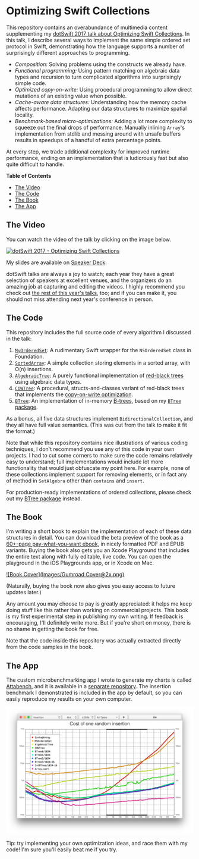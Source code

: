 # Optimizing Swift Collections

This repository contains an overabundance of multimedia content supplementing
my [dotSwift 2017 talk about Optimizing Swift Collections][dotswift]. In this
talk, I describe several ways to implement the same simple ordered set protocol
in Swift, demonstrating how the language supports a number of surprisingly
different approaches to programming.

[dotswift]: http://www.thedotpost.com/2017/01/karoly-lorentey-optimizing-swift-collections

- _Composition:_ Solving problems using the constructs we already have.
- _Functional programming:_ Using pattern matching on algebraic data types and recursion to turn complicated algorithms into surprisingly simple code.
- _Optimized copy-on-write:_ Using procedural programming to allow direct mutations of an existing value when possible.
- _Cache-aware data structures:_ Understanding how the memory cache affects performance. Adapting our data structures to maximize spatial locality. 
- _Benchmark-based micro-optimizations:_ Adding a lot more complexity to squeeze out the final drops of performance. Manually inlining `Array`'s implementation from stdlib and messing around with unsafe buffers results in speedups of a handful of extra percentage points.

At every step, we trade additional complexity for improved runtime performance, ending on an implementation that is ludicrously fast but also quite difficult to handle.

<!-- START doctoc generated TOC please keep comment here to allow auto update -->
<!-- DON'T EDIT THIS SECTION, INSTEAD RE-RUN doctoc TO UPDATE -->
**Table of Contents**

- [The Video](#the-video)
- [The Code](#the-code)
- [The Book](#the-book)
- [The App](#the-app)

<!-- END doctoc generated TOC please keep comment here to allow auto update -->

## The Video

You can watch the video of the talk by clicking on the image below.

[![dotSwift 2017 - Optimizing Swift Collections](https://img.youtube.com/vi/UdZP6JeTCkM/0.jpg)](https://www.youtube.com/watch?v=UdZP6JeTCkM)

My slides are available on [Speaker Deck][speakerdeck].

dotSwift talks are always a joy to watch; each year they have a great selection
of speakers at excellent venues, and the organizers do an amazing job at
capturing and editing the videos. I highly recommend you check out [the rest of
this year's talks][talks], too; and if you can make it, you should not miss
attending next year's conference in person.

[speakerdeck]: https://speakerdeck.com/lorentey/optimizing-swift-collections
[talks]: http://www.thedotpost.com/conference/dotswift-2017

## The Code

This repository includes the full source code of every algorithm I discussed in
the talk:

1. [`MyOrderedSet`](./Sources/NSOrderedSet.swift): A rudimentary Swift wrapper for the `NSOrderedSet` class in Foundation.
2. [`SortedArray`](./Sources/SortedArray.swift): A simple collection storing elements in a sorted array, with O(n) insertions.
3. [`AlgebraicTree`](./Sources/AlgebraicTree.swift): A purely functional implementation of [red-black trees][rbt] using algebraic data types.
4. [`COWTree`](./Sources/COWTree.swift):
    A procedural, structs-and-classes variant of red-black trees that implements the [copy-on-write optimization][cow].
5. [`BTree`](./Sources/BTree.swift): 
    An implementation of in-memory [B-trees][btree-wiki], based on my [`BTree` package][btree].

[rbt]: https://en.wikipedia.org/wiki/Red–black_tree
[cow]: https://en.wikipedia.org/wiki/Copy-on-write
[btree-wiki]: https://en.wikipedia.org/wiki/B-tree
[btree]: https://github.com/lorentey/BTree

As a bonus, all five data structures implement `BidirectionalCollection`, and
they all have full value semantics. (This was cut from the talk to make it fit
the format.)

Note that while this repository contains nice illustrations of various coding
techniques, I don't recommend you use any of this code in your own projects. I
had to cut some corners to make sure the code remains relatively easy to
understand; full implementations would include lot more functionality that
would just obfuscate my point here. For example, none of these collections
implement support for removing elements, or in fact any of method in
`SetAlgebra` other than `contains` and `insert`.

For production-ready implementations of ordered collections, please
check out my [BTree package][btree] instead.

## The Book

I'm writing a short book to explain the implementation of each of these data
structures in detail. You can download the beta preview of the book as a
[60+-page pay-what-you-want ebook][gumroad], in nicely formatted PDF and EPUB
variants. Buying the book also gets you an Xcode Playground that includes the
entire text along with fully editable, live code. You can open the playground
in the iOS Playgrounds app, or in Xcode on Mac.

[![Book Cover](Images/Gumroad Cover@2x.png)][gumroad]

[gumroad]: https://gum.co/OptimizingCollections

(Naturally, buying the book now also gives you easy access to future updates later.)

Any amount you may choose to pay is greatly appreciated: it helps me keep
doing stuff like this rather than working on commercial projects. This book
is my first experimental step in publishing my own writing. If feedback is
encouraging, I'll definitely write more. But if you're short on money, there is
no shame in getting the book for free.

Note that the code inside this repository was actually extracted directly from
the code samples in the book.

## The App

The custom microbenchmarking app I wrote to generate my charts is called
[Attabench], and it is available in a [separate repository][Attabench]. The
insertion benchmark I demonstrated is included in the app by default, so you
can easily reproduce my results on your own computer. 

[![Attabench screenshot](Images/Attabench-screenshot.png)][Attabench]

[Attabench]: https://github.com/lorentey/Attabench

Tip: try implementing
your own optimization ideas, and race them with my code! I'm sure you'll easily
beat me if you try.
